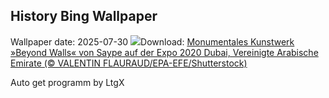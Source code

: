## History Bing Wallpaper
Wallpaper date: 2025-07-30
![](https://www.bing.com/th?id=OHR.SaypeDubai_DE-DE6760709663_UHD.jpg&w=1000)Download: [Monumentales Kunstwerk »Beyond Walls« von Saype auf der Expo 2020 Dubai, Vereinigte Arabische Emirate (© VALENTIN FLAURAUD/EPA-EFE/Shutterstock)](https://www.bing.com/th?id=OHR.SaypeDubai_DE-DE6760709663_UHD.jpg)

Auto get programm by LtgX
